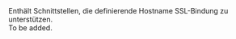 <Namespace Name="Microsoft.Azure.Management.AppService.Fluent.HostNameSslBinding.Definition">
  <Docs>
    <summary>Enthält Schnittstellen, die definierende Hostname SSL-Bindung zu unterstützen.</summary> 
    <remarks>To be added.</remarks>
  </Docs>
</Namespace>
